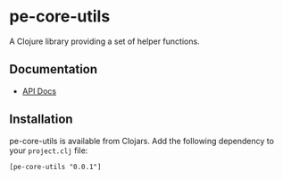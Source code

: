 # pe-core-utils

A Clojure library providing a set of helper functions.

## Documentation

* [API Docs](http://evanspa.github.com/pe-core-utils)

## Installation

pe-core-utils is available from Clojars.  Add the following dependency to your
`project.clj` file:

```
[pe-core-utils "0.0.1"]
```
